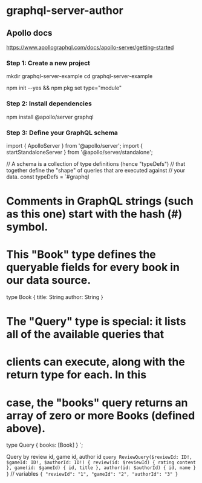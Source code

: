 # graphql-server-author

## Apollo docs
https://www.apollographql.com/docs/apollo-server/getting-started

### Step 1: Create a new project
mkdir graphql-server-example
cd graphql-server-example

npm init --yes && npm pkg set type="module"

### Step 2: Install dependencies

npm install @apollo/server graphql


### Step 3: Define your GraphQL schema

import { ApolloServer } from '@apollo/server';
import { startStandaloneServer } from '@apollo/server/standalone';

// A schema is a collection of type definitions (hence "typeDefs")
// that together define the "shape" of queries that are executed against
// your data.
const typeDefs = `#graphql
  # Comments in GraphQL strings (such as this one) start with the hash (#) symbol.

  # This "Book" type defines the queryable fields for every book in our data source.
  type Book {
    title: String
    author: String
  }

  # The "Query" type is special: it lists all of the available queries that
  # clients can execute, along with the return type for each. In this
  # case, the "books" query returns an array of zero or more Books (defined above).
  type Query {
    books: [Book]
  }
`;


Query by review id, game id, author id
`
query ReviewQuery($reviewId: ID!, $gameId: ID!, $authorId: ID!) {
  review(id: $reviewId) {
    rating
    content
  },
  game(id: $gameId) {
    id,
    title
  },
  author(id: $authorId) {
    id,
    name
  }
}
`
// variables
`
{
  "reviewId": "1",
  "gameId": "2",
  "authorId": "3"
}
`